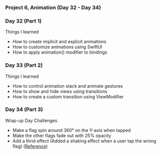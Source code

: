 ### Project 6, Animation (Day 32 - Day 34) 

### Day 32 (Part 1) 
Things I learned 
- How to create implicit and explicit animations 
- How to customize animations using SwiftUI
- How to apply animation() modifier to bindings 

### Day 33 (Part 2) 
Things I learned 
- How to control animation stack and animate gestures 
- How to show and hide views using transitions 
- How to create a custom transition using ViewModifier 

### Day 34 (Part 3)
Wrap-up Day Challenges
- Make a flag spin around 360° on the Y-axis when tapped
- Make the other flags fade out with 25% opacity 
- Add a thrid effect (Added a shaking effect when a user tap the wrong flag) ([Reference](https://www.objc.io/blog/2019/10/01/swiftui-shake-animation/))
